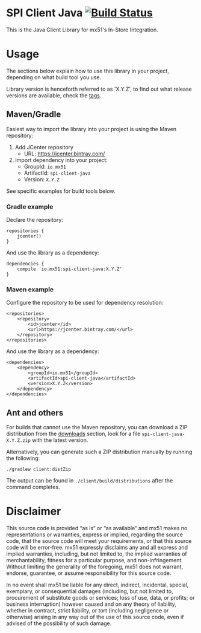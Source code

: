# SPI Client Java [![Build Status](https://travis-ci.org/mx51/spi-client-java.svg?branch=master)](https://travis-ci.org/mx51/spi-client-java)

This is the Java Client Library for mx51's In-Store Integration.

# Usage

The sections below explain how to use this library in your project, depending on what build tool you use.

Library version is henceforth referred to as 'X.Y.Z', to find out what release versions are available, check the [tags](https://github.com/mx51/spi-client-java/releases).

## Maven/Gradle

Easiest way to import the library into your project is using the Maven repository:

1. Add JCenter repository 
    - URL: https://jcenter.bintray.com/
2. Import dependency into your project: 
    - GroupId: `io.mx51`
    - ArtifactId: `spi-client-java`
    - Version: `X.Y.Z`
    
See specific examples for build tools below.

### Gradle example

Declare the repository:

```
repositories {
    jcenter()
}
```

And use the library as a dependency:

```
dependencies {
    compile 'io.mx51:spi-client-java:X.Y.Z'
}
```

### Maven example

Configure the repository to be used for dependency resolution:

```
<repositories>
    <repository>
        <id>jcenter</id>
        <url>https://jcenter.bintray.com/</url>
    </repository>
</repositories>
```

And use the library as a dependency:

```
<dependencies>
    <dependency>
        <groupId>io.mx51</groupId>
        <artifactId>spi-client-java</artifactId>
        <version>X.Y.Z</version>
    </dependency>
</dependencies>
```

## Ant and others

For builds that cannot use the Maven repository, you can download a ZIP distribution from the [downloads](https://github.com/mx51/spi-client-java/releases) section, look for a file `spi-client-java-X.Y.Z.zip` with the latest version.

Alternatively, you can generate such a ZIP distribution manually by running the following:

```
./gradlew client:distZip
```

The output can be found in `./client/build/distributions` after the command completes.

# Disclaimer

This source code is provided “as is“ or “as available“ and mx51 makes no representations or warranties, express or implied, regarding the source code, that the source code will meet your requirements, or that this source code will be error-free. mx51 expressly disclaims any and all express and implied warranties, including, but not limited to, the implied warranties of merchantability, fitness for a particular purpose, and non-infringement. Without limiting the generality of the foregoing, mx51 does not warrant, endorse, guarantee, or assume responsibility for this source code.   

In no event shall mx51 be liable for any direct, indirect, incidental, special, exemplary, or consequential damages (including, but not limited to, procurement of substitute goods or services; loss of use, data, or profits; or business interruption) however caused and on any theory of liability, whether in contract, strict liability, or tort (including negligence or otherwise) arising in any way out of the use of this source code, even if advised of the possibility of such damage.
